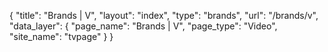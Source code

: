 {
    "title": "Brands | V",
    "layout": "index",
    "type": "brands",
    "url": "\/brands\/v",
    "data_layer": {
        "page_name": "Brands | V",
        "page_type": "Video",
        "site_name": "tvpage"
    }
}